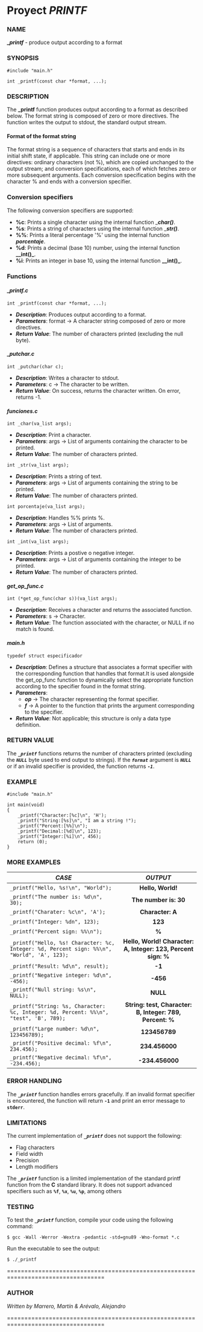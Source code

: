 # Proyect *PRINTF*


### NAME
**__printf_** - produce output according to a format


### SYNOPSIS

```text
#include "main.h"

int _printf(const char *format, ...);
```


### DESCRIPTION

The **_printf** function produces output according to a format as described below. The format string is composed of zero or more directives. The function writes the output to stdout, the standard output stream.

#### Format of the format string

The format string is a sequence of characters that starts and ends in its initial shift state, if applicable. This string can include one or more directives: ordinary characters (not %), which are copied unchanged to the output stream; and conversion specifications, each of which fetches zero or more subsequent arguments. Each conversion specification begins with the character % and ends with a conversion specifier.

### **Conversion specifiers**

The following conversion specifiers are supported:

- **%c**: Prints a single character using the internal function _**_char()_**.
- **%s**: Prints a string of characters using the internal function _**_str()_**.
- **%%**: Prints a literal percentage '%' using the internal function **_porcentaje_**.
- **%d**: Prints a decimal (base 10) number, using the internal function **__int()_**.
- **%i**: Prints an integer in base 10, using the internal function **__int()_**.

### Functions

#### __printf.c_

```text
int _printf(const char *format, ...);
```

- **_Description_**: Produces output according to a format.
- **_Parameters_**: format -> A character string composed of zero or more directives.
- **_Return Value_**: The number of characters printed (excluding the null byte).

#### __putchar.c_

```text
int _putchar(char c);
```

- **_Description_**: Writes a character to stdout.
- **_Parameters_**: c -> The character to be written.
- **_Return Value_**: On success, returns the character written. On error, returns -1.

#### _funciones.c_

```text
int _char(va_list args); 
```

- **_Description_**: Print a character.
- **_Parameters_**: args -> List of arguments containing the character to be printed.
- **_Return Value_**: The number of characters printed.

```text
int _str(va_list args); 
```

- **_Description_**: Prints a string of text.
- **_Parameters_**: args -> List of arguments containing the string to be printed.
- **_Return Value_**: The number of characters printed.

```text
int porcentaje(va_list args); 
```

- **_Description_**: Handles %% prints %.
- **_Parameters_**: args -> List of arguments.
- **_Return Value_**: The number of characters printed.

```text
int _int(va_list args); 
```

- **_Description_**: Prints a postive o negative integer.
- **_Parameters_**: args -> List of arguments containing the integer to be printed.
- **_Return Value_**: The number of characters printed.

#### _get_op_func.c_

```text
int (*get_op_func(char s))(va_list args);
```

- **_Description_**: Receives a character and returns the associated function.
- **_Parameters_**: s -> Character.
- **_Return Value_**: The function associated with the character, or NULL if no match is found.

#### _main.h_

```text
typedef struct especificador
```

- **_Description_**: Defines a structure that associates a format specifier with the corresponding function that handles that format.It is used alongside the get_op_func function to dynamically select the appropriate function according to the specifier found in the format string.
- **_Parameters_**: 
    - **_op_** -> The character representing the format specifier. 
    - **_f_** -> A pointer to the function that prints the argument corresponding to the specifier.
- **_Return Value_**: Not applicable; this structure is only a data type definition.


### RETURN VALUE

The **_`_printf`_** functions returns the number of characters printed (excluding the **_`NULL`_** byte used to end output to strings). If the **_`format`_** argument is **_`NULL`_** or if an invalid specifier is provided, the function returns **_`-1`_**.


### EXAMPLE

```text
#include "main.h"

int main(void)
{
    _printf("Character:[%c]\n", 'H');
    _printf("String:[%s]\n", "I am a string !");
    _printf("Percent:[%%]\n");
    _printf("Decimal:[%d]\n", 123);
    _printf("Integer:[%i]\n", 456);
    return (0);
}
```


### MORE EXAMPLES

| **_CASE_** | **_OUTPUT_** |
| ------------- |:-------------:|
| `_printf("Hello, %s!\n", "World");` | **Hello, World!** |
| `_printf("The number is: %d\n", 30);` | **The number is: 30** |
| `_printf("Charater: %c\n", 'A');` | **Character: A** |
| `_printf("Integer: %dn", 123);` | **123** |
| `_printf("Percent sign: %%\n");` | **%** |
| `_printf("Hello, %s! Character: %c, Integer: %d, Percent sign: %%\n", "World", 'A', 123);` | **Hello, World! Character: A, Integer: 123, Percent sign: %** |
| `_printf("Result: %d\n", result);` | **-1** |
| `_printf("Negative integer: %d\n", -456);` | **-456** |
| `_printf("Null string: %s\n", NULL);` | **NULL** |
| `_printf("String: %s, Character: %c, Integer: %d, Percent: %%\n", "test", 'B', 789);` | **String: test, Character: B, Integer: 789, Percent: %** |
| `_printf("Large number: %d\n", 123456789);` | **123456789** |
| `_printf("Positive decimal: %f\n", 234.456);` | **234.456000** |
| `_printf("Negative decimal: %f\n", -234.456);` | **-234.456000** |


### ERROR HANDLING

The **_`_printf`_** function handles errors gracefully. If an invalid format specifier is encountered, the function will return **`-1`** and print an error message to **`stderr`**.


### LIMITATIONS
The current implementation of **_`_printf`_** does not support the following:

- Flag characters
- Field width
- Precision
- Length modifiers

The **_`_printf`_** function is a limited implementation of the standard printf function from the **C** standard library. It does not support advanced specifiers such as **`%f`**, **`%x`**, **`%u`**, **`%p`**, among others


### TESTING
To test the **_`_printf`_** function, compile your code using the following command:

```text
$ gcc -Wall -Werror -Wextra -pedantic -std=gnu89 -Wno-format *.c
```

Run the executable to see the output:

```text
$ ./_printf
```


==================================================================================

### AUTHOR

_Written by Marrero, Martín & Arévalo, Alejandro_

==================================================================================
